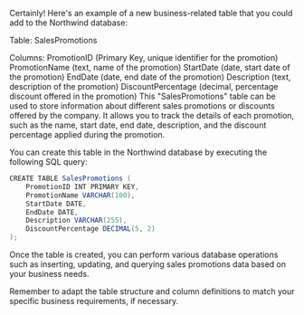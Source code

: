 Certainly! Here's an example of a new business-related table that you could add to the Northwind database:

Table: SalesPromotions

Columns:
PromotionID (Primary Key, unique identifier for the promotion)
PromotionName (text, name of the promotion)
StartDate (date, start date of the promotion)
EndDate (date, end date of the promotion)
Description (text, description of the promotion)
DiscountPercentage (decimal, percentage discount offered in the promotion)
This "SalesPromotions" table can be used to store information about different sales promotions or discounts offered by the company. It allows you to track the details of each promotion, such as the name, start date, end date, description, and the discount percentage applied during the promotion.

You can create this table in the Northwind database by executing the following SQL query:

```csharp
CREATE TABLE SalesPromotions (
    PromotionID INT PRIMARY KEY,
    PromotionName VARCHAR(100),
    StartDate DATE,
    EndDate DATE,
    Description VARCHAR(255),
    DiscountPercentage DECIMAL(5, 2)
);

```

Once the table is created, you can perform various database operations such as inserting, updating, and querying sales promotions data based on your business needs.

Remember to adapt the table structure and column definitions to match your specific business requirements, if necessary.
